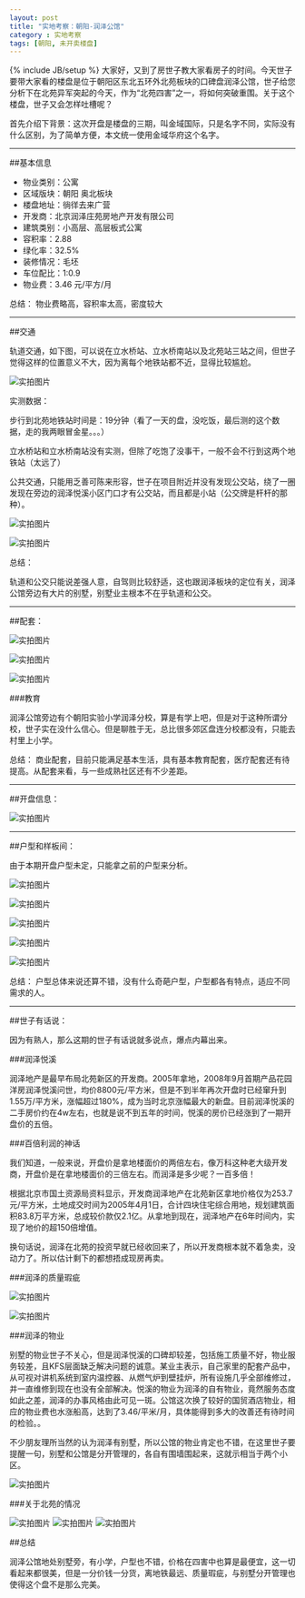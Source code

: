 ```yaml
---
layout: post
title: "实地考察：朝阳-润泽公馆"
category : 实地考察 
tags: [朝阳, 未开卖楼盘]
---
```

{% include JB/setup %}
大家好，又到了房世子教大家看房子的时间。今天世子要带大家看的楼盘是位于朝阳区东北五环外北苑板块的口碑盘润泽公馆，世子给您分析下在北苑异军突起的今天，作为“北苑四害”之一，将如何突破重围。关于这个楼盘，世子又会怎样吐槽呢？

首先介绍下背景：这次开盘是楼盘的三期，叫金域国际，只是名字不同，实际没有什么区别，为了简单方便，本文统一使用金域华府这个名字。


-------------------------------------

##基本信息

+ 物业类别：公寓
+ 区域版块：朝阳 奥北板块
+ 楼盘地址：徜徉去来广营
+ 开发商：北京润泽庄苑房地产开发有限公司
+ 建筑类别：小高层、高层板式公寓
+ 容积率：2.88
+ 绿化率：32.5%
+ 装修情况：毛坯
+ 车位配比：1:0.9
+ 物业费：3.46 元/平方/月

总结：
物业费略高，容积率太高，密度较大

-----------------------------------

##交通

轨道交通，如下图，可以说在立水桥站、立水桥南站以及北苑站三站之间，但世子觉得这样的位置意义不大，因为离每个地铁站都不近，显得比较尴尬。

![实拍图片](/assets/image/runzegongguan/runzegongguan01.png)

实测数据：

步行到北苑地铁站时间是：19分钟（看了一天的盘，没吃饭，最后测的这个数据，走的我两眼冒金星。。。）

立水桥站和立水桥南站没有实测，但除了吃饱了没事干，一般不会不行到这两个地铁站（太远了）

公共交通，只能用乏善可陈来形容，世子在项目附近并没有发现公交站，绕了一圈发现在旁边的润泽悦溪小区门口才有公交站，而且都是小站（公交牌是杆杆的那种）。

![实拍图片](/assets/image/runzegongguan/runzegongguan02.png)

![实拍图片](/assets/image/runzegongguan/runzegongguan03.png)

总结：

轨道和公交只能说差强人意，自驾则比较舒适，这也跟润泽板块的定位有关，润泽公馆旁边有大片的别墅，别墅业主根本不在乎轨道和公交。


------------------------------------------------------

##配套：

![实拍图片](/assets/image/jinyuhuafu/jinyuhuafu04.jpg)

![实拍图片](/assets/image/jinyuhuafu/jinyuhuafu05.jpg)

![实拍图片](/assets/image/jinyuhuafu/jinyuhuafu06.jpg)


###教育

润泽公馆旁边有个朝阳实验小学润泽分校，算是有学上吧，但是对于这种所谓分校，世子实在没什么信心。但是聊胜于无，总比很多郊区盘连分校都没有，只能去村里上小学。

总结：
商业配套，目前只能满足基本生活，具有基本教育配套，医疗配套还有待提高。从配套来看，与一些成熟社区还有不少差距。

------------------------------------------

##开盘信息：

![实拍图片](/assets/image/runzegongguan/runzegongguan07.png)

-----------------------------------------
##户型和样板间：

由于本期开盘户型未定，只能拿之前的户型来分析。

![实拍图片](/assets/image/runzegongguan/runzegongguan08.png)

![实拍图片](/assets/image/runzegongguan/runzegongguan09.png)

![实拍图片](/assets/image/runzegongguan/runzegongguan10.png)

![实拍图片](/assets/image/runzegongguan/runzegongguan11.png)

![实拍图片](/assets/image/runzegongguan/runzegongguan12.png)

总结：
户型总体来说还算不错，没有什么奇葩户型，户型都各有特点，适应不同需求的人。

----------------------------------------
##世子有话说：

因为有熟人，那么这期的世子有话说就多说点，爆点内幕出来。

###润泽悦溪

润泽地产是最早布局北苑新区的开发商。2005年拿地，2008年9月首期产品花园洋房润泽悦溪问世，均价8800元/平方米，但是不到半年再次开盘时已经窜升到1.55万/平方米，涨幅超过180%，成为当时北京涨幅最大的新盘。目前润泽悦溪的二手房价约在4w左右，也就是说不到五年的时间，悦溪的房价已经涨到了一期开盘价的五倍。

###百倍利润的神话

我们知道，一般来说，开盘价是拿地楼面价的两倍左右，像万科这种老大级开发商，开盘价是在拿地楼面价的三倍左右。而润泽是多少呢？一百多倍！

根据北京市国土资源局资料显示，开发商润泽地产在北苑新区拿地价格仅为253.7元/平方米，土地成交时间为2005年4月1日，合计四块住宅综合用地，规划建筑面积83.8万平方米，总成较价款仅2.1亿。从拿地到现在，润泽地产在6年时间内，实现了地价的超150倍增值。

换句话说，润泽在北苑的投资早就已经收回来了，所以开发商根本就不着急卖，没动力了。所以估计剩下的都想捂成现房再卖。

###润泽的质量瑕疵

![实拍图片](/assets/image/runzegongguan/runzegongguan13.png)

![实拍图片](/assets/image/runzegongguan/runzegongguan14.png)

###润泽的物业

别墅的物业世子不关心，但是润泽悦溪的口碑却较差，包括施工质量不好，物业服务较差，且KFS层面缺乏解决问题的诚意。某业主表示，自己家里的配套产品中，从可视对讲机系统到室内温控器、从燃气炉到壁挂炉，所有设施几乎全部维修过，并一直维修到现在也没有全部解决。悦溪的物业为润泽的自有物业，竟然服务态度如此之差，润泽的办事风格由此可见一斑。公馆这次换了较好的国贸酒店物业，相应的物业费也水涨船高，达到了3.46/平米/月，具体能得到多大的改善还有待时间的检验。。

不少朋友理所当然的认为润泽有别墅，所以公馆的物业肯定也不错，在这里世子要提醒一句，别墅和公馆是分开管理的，各自有围墙围起来，这就示相当于两个小区。

![实拍图片](/assets/image/runzegongguan/runzegongguan15.png)

###关于北苑的情况

![实拍图片](/assets/image/runzegongguan/runzegongguan16.png)
![实拍图片](/assets/image/runzegongguan/runzegongguan17.png)
![实拍图片](/assets/image/runzegongguan/runzegongguan18.png)

##总结

润泽公馆地处别墅旁，有小学，户型也不错，价格在四害中也算是最便宜，这一切看起来都很美，但是一分价钱一分货，离地铁最远、质量瑕疵，与别墅分开管理也使得这个盘不是那么完美。